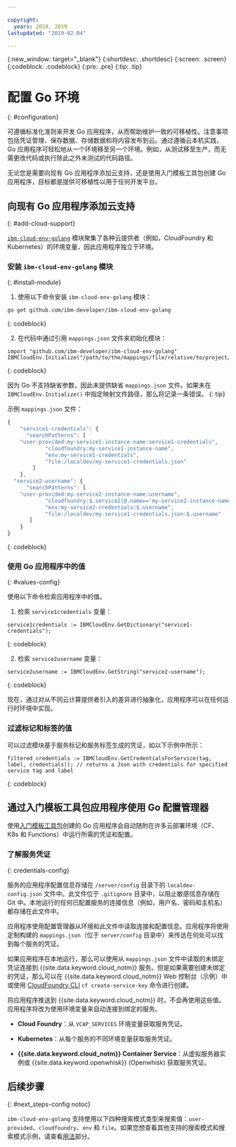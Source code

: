 ```yaml
---

copyright:
  years: 2018, 2019
lastupdated: "2019-02-04"

---
```


{:new_window: target="_blank"}
{:shortdesc: .shortdesc}
{:screen: .screen}
{:codeblock: .codeblock}
{:pre: .pre}
{:tip: .tip}

# 配置 Go 环境
{: #configuration}

可遵循标准化准则来开发 Go 应用程序，从而帮助维护一致的可移植性。注意事项包括凭证管理、保存数据、存储数据和将内容发布到云。通过遵循云本机实践，Go 应用程序可轻松地从一个环境移至另一个环境。例如，从测试移至生产，而无需更改代码或执行除此之外未测试的代码路径。

无论您是需要向现有 Go 应用程序添加云支持，还是使用入门模板工具包创建 Go 应用程序，目标都是提供可移植性以用于任何开发平台。

## 向现有 Go 应用程序添加云支持
{: #add-cloud-support}

[`ibm-cloud-env-golang`](https://github.com/ibm-developer/ibm-cloud-env-golang) 模块聚集了各种云提供者（例如，CloudFoundry 和 Kubernetes）的环境变量，因此应用程序独立于环境。

### 安装 `ibm-cloud-env-golang` 模块
{: #install-module}

1. 使用以下命令安装 `ibm-cloud-env-golang` 模块：
  ```bash
  go get github.com/ibm-developer/ibm-cloud-env-golang
  ```
  {: codeblock}

2. 在代码中通过引用 `mappings.json` 文件来初始化模块：
  ```golang
  import "github.com/ibm-developer/ibm-cloud-env-golang"
  IBMCloudEnv.Initialize("/path/to/the/mappings/file/relative/to/project/root")
  ```
  {: codeblock}

  因为 Go 不支持缺省参数，因此未提供缺省 `mappings.json` 文件。如果未在 `IBMCloudEnv.Initialize()` 中指定映射文件路径，那么将记录一条错误。
  {: tip}

  示例 `mappings.json` 文件：
  ```javascript
  {
      "service1-credentials": {
        "searchPatterns": [
      "user-provided:my-service1-instance-name:service1-credentials",
              "cloudfoundry:my-service1-instance-name", 
              "env:my-service1-credentials", 
              "file:/localdev/my-service1-credentials.json" 
          ]
      },
    "service2-username": {
        "searchPatterns": [
      "user-provided:my-service2-instance-name:username",
              "cloudfoundry:$.service2[@.name=='my-service2-instance-name'].credentials.username",
              "env:my-service2-credentials:$.username",
              "file:/localdev/my-service1-credentials.json:$.username"
         ]
      }
  }
  ```
  {: codeblock}

### 使用 Go 应用程序中的值
{: #values-config}

使用以下命令检索应用程序中的值。

1. 检索 `service1credentials` 变量：
  ```golang
  service1credentials := IBMCloudEnv.GetDictionary("service1-credentials"); 
  ```
  {: codeblock}

2. 检索 `service2username` 变量：
  ```golang
  service2username := IBMCloudEnv.GetString("service2-username");
  ```
  {: codeblock}

现在，通过对从不同云计算提供者引入的差异进行抽象化，应用程序可以在任何运行时环境中实现。

### 过滤标记和标签的值
可以过滤模块基于服务标记和服务标签生成的凭证，如以下示例中所示：
```golang
filtered_credentials := IBMCloudEnv.GetCredentialsForService(tag, label, credentials)); // returns a Json with credentials for specified service tag and label
```
{: codeblock}

## 通过入门模板工具包应用程序使用 Go 配置管理器
使用[入门模板工具包](https://cloud.ibm.com/developer/appservice/starter-kits/)创建的 Go 应用程序会自动随附在许多云部署环境（CF、K8s 和 Functions）中运行所需的凭证和配置。

### 了解服务凭证
{: credentials-config}

服务的应用程序配置信息存储在 `/server/config` 目录下的 `localdev-config.json` 文件中。此文件位于 `.gitignore` 目录中，以阻止敏感信息存储在 Git 中。本地运行的任何已配置服务的连接信息（例如，用户名、密码和主机名）都存储在此文件中。

应用程序使用配置管理器从环境和此文件中读取连接和配置信息。应用程序将使用定制构建的 `mappings.json`（位于 `server/config` 目录中）来传达在何处可以找到每个服务的凭证。

如果应用程序在本地运行，那么可以使用从 `mappings.json` 文件中读取的未绑定凭证连接到 {{site.data.keyword.cloud_notm}} 服务。但是如果需要创建未绑定的凭证，那么可以在 {{site.data.keyword.cloud_notm}} Web 控制台（示例）中或使用 [CloudFoundry CLI](https://docs.cloudfoundry.org/cf-cli/) `cf create-service-key` 命令进行创建。

将应用程序推送到 {{site.data.keyword.cloud_notm}} 时，不会再使用这些值。应用程序将改为使用环境变量来自动连接到绑定的服务。 

* **Cloud Foundry**：从 `VCAP_SERVICES` 环境变量获取服务凭证。

* **Kubernetes**：从每个服务的不同环境变量获取服务凭证。

* **{{site.data.keyword.cloud_notm}} Container Service**：从虚拟服务器实例或 {{site.data.keyword.openwhisk}} (Openwhisk) 获取服务凭证。

## 后续步骤
{: #next_steps-config notoc}

`ibm-cloud-env-golang` 支持使用以下四种搜索模式类型来搜索值：`user-provided`、`cloudfoundry`、`env` 和 `file`。如果您想查看其他支持的搜索模式和搜索模式示例，请查看[用法](https://github.com/ibm-developer/ibm-cloud-env-golang#usage)部分。
